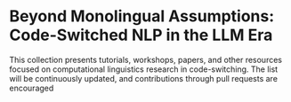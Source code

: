 # Beyond Monolingual Assumptions: Code-Switched NLP in the LLM Era

This collection presents tutorials, workshops, papers, and other resources focused on computational linguistics research in code-switching. The list will be continuously updated, and contributions through pull requests are encouraged
